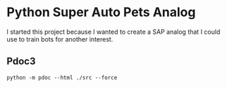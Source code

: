 # Python Super Auto Pets Analog

I started this project because I wanted to create a SAP analog that I could use to train bots for another interest.

## Pdoc3

`python -m pdoc --html ./src --force`
